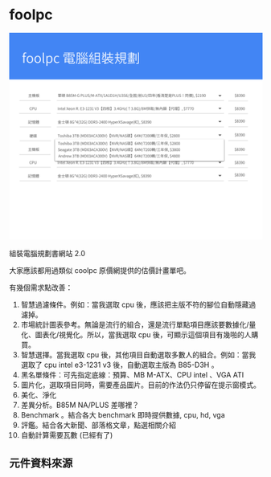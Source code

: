 # foolpc

![](art/foolpc-wireframe.png)

組裝電腦規劃書網站 2.0

大家應該都用過類似 coolpc 原價網提供的估價計畫單吧。

有幾個需求點改善：

1. 智慧過濾條件。例如：當我選取 cpu 後，應該把主版不符的腳位自動隱藏過濾掉。
2. 市場統計圖表參考。無論是流行的組合，還是流行單點項目應該要數據化/量化、圖表化/視覺化。所以，當我選取 cpu 後，可顯示這個項目有幾啪的人購買。
3. 智慧選擇。當我選取 cpu 後，其他項目自動選取多數人的組合。例如：當我選取了 cpu intel e3-1231 v3 後，自動選取主版為 B85-D3H 。
4. 黑名單條件：可先指定底線：預算、MB M-ATX、CPU intel 、VGA ATI
5. 圖片化，選取項目同時，需要產品圖片。目前的作法仍只停留在提示窗模式。
6. 美化、淨化
7. 差異分析。B85M NA/PLUS 差哪裡？
8. Benchmark 。結合各大 benchmark 即時提供數據, cpu, hd, vga
9. 評鑑。結合各大新聞、部落格文章，點選相關介紹
10. 自動計算需要瓦數 (已經有了)

## 元件資料來源
